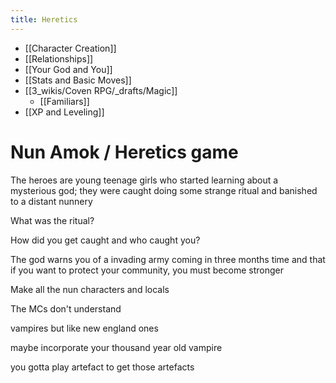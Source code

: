 ```yaml
---
title: Heretics
---
```


- [[Character Creation]]
- [[Relationships]]
- [[Your God and You]]
- [[Stats and Basic Moves]]
- [[3_wikis/Coven RPG/_drafts/Magic]]
   - [[Familiars]]
- [[XP and Leveling]]


# Nun Amok / Heretics game
The heroes are young teenage girls who started learning about a mysterious god; they were caught doing some strange ritual and banished to a distant nunnery

What was the ritual?

How did you get caught and who caught you?

The god warns you of a invading army coming in three months time and that if you want to protect your community, you must become stronger 

Make all the nun characters and locals

The MCs don't understand 

vampires but like new england ones 

maybe incorporate your thousand year old vampire 

you gotta play artefact to get those artefacts 